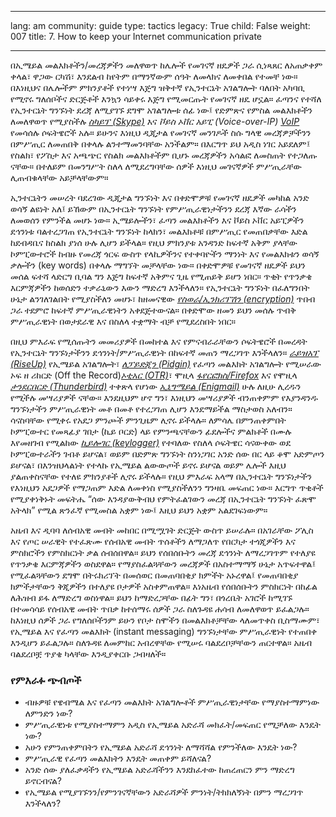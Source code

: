 

---

lang: am
community: guide
type: tactics
legacy: True
child: False
weight: 007
title: 7. How to keep your Internet communication private

---

በኢሜይል መልእክቶችን/መረጃዎችን መለዋወጥ ከሌሎች የመገናኛ ዘዴዎች ጋራ ሲነጻጸር ለአጠቃቀም ቀላል፣  ዋጋው ርካሽ፣ እንደልብ ከየትም በማንኛውም ሰዓት ለመላክና ለመቀበል የተመቸ ነው። በእነዚህና በሌሎችም ምክንያቶች የተነሣ እጅግ ዝቅተኛ የኢንተርኔት አገልግሎት ባለበት አካባቢ የሚኖሩ ግለሰቦችና ድርጅቶች እንኳን ሳይቀሩ እጅግ የሚመርጡት የመገናኛ ዘዴ ሆኗል። ፈጣንና የተሻለ የኢንተርኔት ግንኙነት ደረጃ ለሚያገኙ ደግሞ አገልግሎቱ ሰፊ ነው፤ የድምጽና የምስል መልእክቶችን ለመለዋወጥ የሚያስችሉ [*ስካይፕ (Skype)*](/am/glossary#Skype) እና *ቮይስ ኦቨር አይፒ (Voice-over-IP)* [*VoIP*](/am/glossary#VoIP) የመሳሰሉ ሶፍትዌሮች አሉ።  ይሁንና እነዚህ ዲጂታል የመገናኛ መንገዶች ስሱ ግላዊ መረጃዎቻችንን  በምሥጢር ለመጠበቅ በቀላሉ ልንተማመንባቸው አንችልም። በእርግጥ ይህ አዲስ ነገር አይደለም፤ የስልክ፣ የፖስታ እና አጫጭር የስልክ መልእክቶችም ቢሆኑ መረጃዎችን አሳልፎ ለመስጠት የተጋለጡ ናቸው። በተለይም በመንግሥት ስለላ ለሚደረግባቸው ሰዎች እነዚህ መገናኛዎች ምሥጢራቸው ሊጠብቁላቸው አይቻላቸውም።

ኢንተርኔትን መሠረት ባደረገው ዲጂታል ግንኙነት እና በቀድሞዎቹ የመገናኛ ዘዴዎች መካከል አንድ ወሳኝ ልዩነት አለ፤ ይኸውም በኢንተርኔት ግንኙነት የምሥጢራዊነታችንን ደረጃ እኛው ራሳችን ለመወሰን የምንችል መሆኑ ነው። ኢሜይሎችን፣ ፈጣን መልእክቶችን እና ቮይስ ኦቨር አይፒዎችን ደኅንነቱ ባልተረጋገጠ የኢንተርኔት ግንኙነት ከላክን፣ መልእክቶቹ በምሥጢር የመጠበቃቸው እድል ከደብዳቤና ከስልክ ያነሰ ሁሉ ሊሆን ይችላል። የዚህ ምክንያቱ አንዳንድ ከፍተኛ አቅም ያላቸው ኮምፒውተሮች ከብዙ የመረጃ ጎርፍ ውስጥ የላኪዎችንና የተቀባዮችን ማንነት እና የመልእክቱን ወሳኝ ቃሎችን (key words) በቀላሉ ማግኘት መቻላቸው ነው። በቀድሞዎቹ የመገናኛ ዘዴዎች ይህን መሰል ፍተሻ ላድርግ ቢባል ግን እጅግ ከፍተኛ አቅምና ጊዜ የሚጠይቅ ይሆን ነበር። ጥቂት የጥንቃቄ እርምጃዎችን ከወሰድን ተቃራኒውን እውን ማድረግ እንችላለን። የኢንተርኔት ግንኙነት በፈለግንበት ሁኔታ ልንገለገልበት የሚያስችለን መሆኑ፣ ከዘመናዊው  [*የስወራ/ኢንክሪፕሽን (encryption)*](/am/glossary#Encryption) ጥበብ ጋራ ተደምሮ ከፍተኛ ምሥጢራዊነትን  አቀደጅተውናል። በቀድሞው ዘመን ይህን መሰሉ ጥብቅ ምሥጢራዊነት በወታደራዊ እና በስለላ ተቋማት ብቻ የሚደረስበት ነበር።

በዚህ ምእራፍ የሚሰጡትን መመሪያዎች በመከተል እና የምናብራራቸውን ሶፍትዌሮች በመረዳት የኢንተርኔት ግንኙነታችንን ደኅንነት/ምሥጢራዊነት በከፍተኛ መጠን ማረጋገጥ እንችላለን።  [*ራይዝአፕ (RiseUp)*](/am/glossary#RiseUp) የኢሜይል አገልግሎት፣  [*ለፓይድጂን (Pidgin)*](/am/glossary#Pidgin) የፈጣን መልእክት አገልግሎት የሚሠራው ኦፍ ዘ ሪከርድ (Off the Record)[*ኦቲአር (OTR)*](/am/glossary#OTR)፣ ሞዚላ  [*ፋየርፎክስ/Firefox*](/am/glossary#Firefox)   እና የሞዚላ [*ታንደርበርድ (Thunderbird)*](/am/glossary#Thunderbird) ተቀጽላ የሆነው [*ኢኒግሜይል (Enigmail)*](/am/glossary#Enigmail) ሁሉ ለዚሁ ሊረዱን የሚችሉ መሣሪያዎች ናቸው። እንደዚህም ሆኖ ግን፣ እነዚህን መሣሪያዎች ብንጠቀምም የእያንዳንዱ ግንኙነታችን ምሥጢራዊነት መቶ በመቶ የተረጋገጠ ሊሆን እንደማይችል ማስታወስ አለብን። ሳናስባቸው የሚቀሩ የአደጋ ምንጮች ምንጊዜም ሊኖሩ ይችላሉ። ለምሳሌ በምንጠቀምበት ኮምፒውተር የመጻፊያ ገበታ (ኪይ ቦርድ) ላይ የምንጫናቸውን ፊደሎችና ምልክቶች በሙሉ እየመዘገብ የሚልከው [*ኪይሎገር (keylogger)*](/am/glossary#Keylogger) የተባለው የስለላ ሶፍትዌር ሳናውቀው ወደ ኮምፒውተራችን ገብቶ ይሆናል፣  ወይም በድምጽ ግንኙነት ስንነጋገር አንድ ሰው በር ላይ ቆሞ አድምጦን ይሆናል፣ በእንዝህላልነት የተላኩ የኢሜይል ልውውጦች ይኖሩ ይሆናል ወይም ሌሎች እዚህ ያልጠቀስናቸው የተለዩ ምክንያቶች ሊኖሩ ይችላሉ። የዚህ ምእራፍ አላማ በኢንተርኔት ግንኙነታችን የእነዚህን አደጋዎች የማጋጠም እድል ለመቀነስ የሚያስችለንን ግንዛቤ መፍጠር ነው። እርግጥ ጥቂቶች የሚያቀነቅኑት መፍትሔ  “ሰው እንዳያውቅብህ የምትፈልገውን መረጃ በኢንተርኔት ግንኙነት ፈጽሞ አትላክ” የሚል ጽንፈኛ የሚመስል አቋም ነው፤ እዚህ ይህን አቋም አልደገፍነውም። 


<div class="background" markdown="1">

አዜብ እና ዲባባ ለሰብአዊ መብት መከበር በሚሟገት ድርጅት ውስጥ ይሠራሉ። በአገራቸው ፖሊስ እና የጦር ሠራዊት የተፈጽሙ የሰብአዊ መብት ጥሰቶችን ለማጋለጥ የበርካታ ተጎጂዎችን እና ምስክሮችን የምስክርነት ቃል ሰብሰበዋል። ይህን የሰበሰቡትን መረጃ ደኅንነት ለማረጋገጥም የተለያዩ የጥንቃቄ እርምጃዎችን ወስደዋል። የማያስፈልጓቸውን መረጃዎች በአስተማማኝ ሁኔታ አጥፍተዋል፤ የሚፈልጓቸውን ደግሞ በትሩክሪፕት በመሰወር በመጠባበቂያ ክምችት አኑረዋል፤ የመጠባበቂያ ክምችታቸውን ቅጂዎችን በተለያዩ ቦታዎች አስቀምጠዋል። እነአዜብ የሰበሰቡትን ምስክርነት በከፊል ለሕዝብ ይፋ ለማድረግ ወስነዋል። ይህን ከማድረጋቸው በፊት ግን፣ በጎረቤት አገሮች ከሚገኙ በተመሳሳይ የሰብአዊ መብት ጥበቃ ከተሰማሩ ሰዎች ጋራ ስለጉዳዩ ሐሳብ ለመለዋወጥ ይፈልጋሉ። ከእነዚህ ሰዎች ጋራ የግለሰቦችንም ይሁን የቦታ ስሞችን በመልእክቶቻቸው ላለመጥቀስ ቢስማሙም፣ የኢሜይል እና የፈጣን መልእክት (instant messaging) ግንኙነታቸው ምሥጢራዊነት የተጠበቀ እንዲሆን ይፈልጋሉ። ስለጉዳዩ ለመምከር አብረዋቸው የሚሠሩ ባልደረቦቻቸውን ጠርተዋል። አዜብ ባልደረቦቿ ጥያቄ ካላቸው እንዲያቀርቡ ጋብዛለች።

</div>


### የምእራፉ ጭብጦች ###

- ብዙዎቹ የዌብሜል እና የፈጣን መልእክት አገልግሎቶች ምሥጢራዊነታቸው የማያስተማምነው ለምንድን ነው?
- ምሥጢራዊነቱ የሚያስተማምን አዲስ የኢሜይል አድራሻ መክፈት/መፍጠር የሚቻለው እንዴት ነው?
- አሁን የምንጠቀምበትን የኢሜይል አድራሻ ደኅንነት ለማሻሻል የምንችለው እንዴት ነው?
- ምሥጢራዊ የፈጣን መልእክትን እንዴት መጠቀም ይሻለናል?
- አንድ ሰው ያለፈቃዳችን የኢሜይል አድራሻችንን እንደከፈተው ከጠረጠርን ምን ማድረግ ይኖርብናል?
- የኢሜይል የሚያገኙንን/የምንገናኛቸውን አድራሻዎች ምንነት/ትክክለኝነት በምን ማረጋገጥ እንችላለን?

